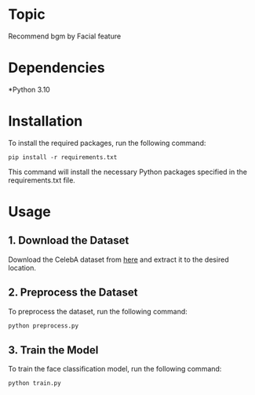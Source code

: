 # Topic
Recommend bgm by Facial feature

# Dependencies
*Python 3.10

# Installation
To install the required packages, run the following command:
```pip
pip install -r requirements.txt
```
This command will install the necessary Python packages specified in the requirements.txt file.

# Usage
## 1. Download the Dataset
Download the CelebA dataset from [here](https://mmlab.ie.cuhk.edu.hk/projects/CelebA.html "link") and extract it to the desired location.

## 2. Preprocess the Dataset
To preprocess the dataset, run the following command:
```python
python preprocess.py
```

## 3. Train the Model
To train the face classification model, run the following command:
```python
python train.py
```

